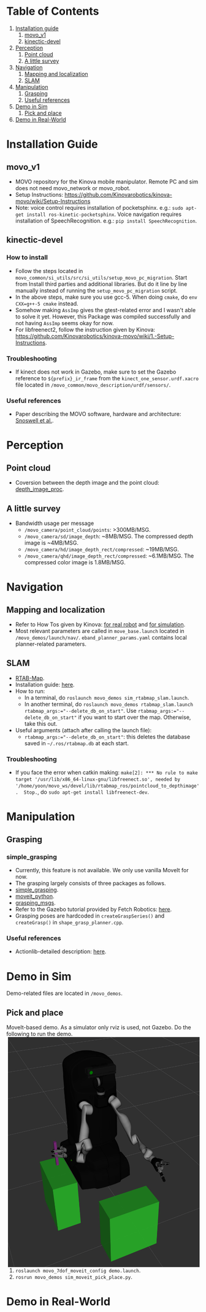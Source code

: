 

# Table of Contents
1. [Installation guide](#install)
	1. [movo_v1](#install-movo)
	2. [kinectic-devel](#install-kinetic)
2. [Perception](#percept)
	1. [Point cloud](#percept-point)
	2. [A little survey](#percept-survey)
2. [Navigation](#nav)
	1. [Mapping and localization](#nav-mapping)
	2. [SLAM](#nav-slam)
3. [Manipulation](#mani)
	1. [Grasping](#mani-grasp)
	2. [Useful references](#mani-ref)
4. [Demo in Sim](#sim_demo)
	1. [Pick and place](#sim_demo-pick)
5. [Demo in Real-World](#real_demo)


# <a name="install"></a>Installation Guide
## <a name="install-movo"></a>movo_v1
- MOVO repository for the Kinova mobile manipulator. Remote PC and sim does not need movo_network or movo_robot.
- Setup Instructions: https://github.com/Kinovarobotics/kinova-movo/wiki/Setup-Instructions
- Note: voice control requires installation of pocketsphinx. e.g.: `sudo apt-get install ros-kinetic-pocketsphinx`.
    Voice navigation requires installation of SpeechRecognition. e.g.: `pip install SpeechRecognition`.
    
## <a name="install-kinetic">kinectic-devel
### How to install
- Follow the steps located in `movo_common/si_utils/src/si_utils/setup_movo_pc_migration`. Start from Install third parties and additional libraries. But do it line by line manually instead of running the `setup_movo_pc_migration` script.
- In the above steps, make sure you use gcc-5. When doing `cmake`, do `env CXX=g++-5 cmake` instead.
- Somehow making `AssImp` gives the gtest-related error and I wasn't able to solve it yet. However, this Package was compiled successfully and not having `AssImp` seems okay for now. 
- For libfreenect2, follow the instruction given by Kinova: <https://github.com/Kinovarobotics/kinova-movo/wiki/1.-Setup-Instructions>.

### Troubleshooting
- If kinect does not work in Gazebo, make sure to set the Gazebo reference to `${prefix}_ir_frame` from the `kinect_one_sensor.urdf.xacro` file located in `/movo_common/movo_description/urdf/sensors/`.

### Useful references
- Paper describing the MOVO software, hardware and architecture: [Snoswell et al.](https://espace.library.uq.edu.au/data/UQ_4f8a4e0/pap126s1-file1.pdf?Expires=1580165124&Key-Pair-Id=APKAJKNBJ4MJBJNC6NLQ&Signature=F~tbFYRDenScPux-868miX4d86-ud~Tgsp8vQ5aK4VyIHCr0ANWdKrqM1Z2eWgOEhvRSejZnI4wZLco2s00XdEWIQ7-P3lSsq0t50LMjiq1O5Ncw9tSGD0eEKERwqMHx1wWbHpMH52E1GblQk4OwzkrewM~cQN7O2sCOO6ifVGOxgKQb9ratZU97sHZYAUA09y30tDVfY4xmwX~VIxsG~JWLvDLKGLr5WFY2FKsmbLiLlfciAX2oHJRVe-768xOMX5KbYYz0bB-Ucraiq6Uv9tizUIw-zLaB6U7iyv0dBIYCKQTmupdFf5rnNrEmLb191JKjZ0RrHRxZ71mxr1Y18w__).


# <a name="percept"></a>Perception
## <a name="percept-point"></a>Point cloud
- Coversion between the depth image and the point cloud: [depth_image_proc](http://wiki.ros.org/depth_image_proc).

## <a name="percept-survey"></a>A little survey
- Bandwidth usage per message
	- `/movo_camera/point_cloud/points`: >300MB/MSG.
	- `/movo_camera/sd/image_depth`: \~8MB/MSG. The compressed depth image is \~4MB/MSG.
	- `/movo_camera/hd/image_depth_rect/compressed`: \~19MB/MSG.
	- `/movo_camera/qhd/image_depth_rect/compressed`: \~6.1MB/MSG. The compressed color image is 1.8MB/MSG.


# <a name="nav"></a>Navigation
## <a name="nav-mapping"></a>Mapping and localization
- Refer to How Tos given by Kinova: [for real robot](https://github.com/Kinovarobotics/kinova-movo/wiki/2.-How-Tos#creating-a-map-with-real-robot) and [for simulation](https://github.com/Kinovarobotics/kinova-movo/wiki/2.-How-Tos#creating-a-map-with-virtual-robot).
- Most relevant parameters are called in `move_base.launch` located in `/movo_demos/launch/nav/`. `eband_planner_params.yaml` contains local planner-related parameters.

## <a name="nav-slam"></a>SLAM
- [RTAB-Map](http://wiki.ros.org/rtabmap_ros).
- Installation guide: [here](https://github.com/introlab/rtabmap_ros/tree/kinetic-devel).
- How to run:
	- In a terminal, do `roslaunch movo_demos sim_rtabmap_slam.launch`.
	- In another terminal, do `roslaunch movo_demos rtabmap_slam.launch rtabmap_args:="--delete_db_on_start"`. Use `rtabmap_args:="--delete_db_on_start"` if you want to start over the map. Otherwise, take this out.
- Useful arguments (attach after calling the launch file):
	- `rtabmap_args:="--delete_db_on_start"`: this deletes the database saved in `~/.ros/rtabmap.db` at each start.

### Troubleshooting
- If you face the error when catkin making: `make[2]: *** No rule to make target '/usr/lib/x86_64-linux-gnu/libfreenect.so', needed by '/home/yoon/movo_ws/devel/lib/rtabmap_ros/pointcloud_to_depthimage'.  Stop.`, do `sudo apt-get install libfreenect-dev`.


# <a name="mani"></a>Manipulation
## <a name="mani-grasp"></a>Grasping
### simple_grasping
- Currently, this feature is not available. We only use vanilla MoveIt for now.
- The grasping largely consists of three packages as follows.
- [simple_grasping](https://github.com/mikeferguson/simple_grasping).
- [moveit_python](https://github.com/mikeferguson/moveit_python).
- [grasping_msgs](https://github.com/mikeferguson/grasping_msgs).
- Refer to the Gazebo tutorial provided by Fetch Robotics: [here](http://docs.fetchrobotics.com/gazebo.html).
- Grasping poses are hardcoded in `createGraspSeries()` and `createGrasp()` in `shape_grasp_planner.cpp`.

### <a name="mani-ref"></a>Useful references
- Actionlib-detailed description: [here](http://wiki.ros.org/actionlib/DetailedDescription).


# <a name="sim_demo"></a>Demo in Sim
Demo-related files are located in `/movo_demos`.
## <a name="sim_demo-pick"></a>Pick and place
MoveIt-based demo. As a simulator only rviz is used, not Gazebo. Do the following to run the demo.
<img style="float: right;" src="https://github.com/syc7446/kinova-movo/blob/kinetic-devel/docs/Images/pick_place_demo.png" width="500" height="600">
1.  `roslaunch movo_7dof_moveit_config demo.launch`.
2. `rosrun movo_demos sim_moveit_pick_place.py`.


# <a name="real_demo"></a>Demo in Real-World
